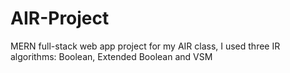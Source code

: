 # AIR-Project
MERN full-stack web app project for my AIR class, I used three IR algorithms: Boolean, Extended Boolean and VSM
